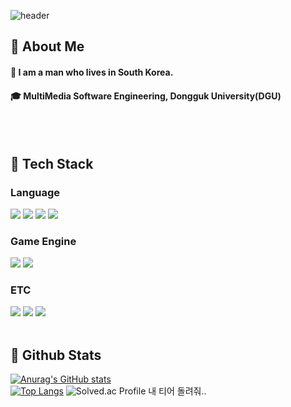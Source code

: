 <div>
  
  <!--Header-->
  ![header](https://capsule-render.vercel.app/api?type=waving&color=gradient&height=300&section=header&text=Welcome%20to%20my%20page%20👀)
  
</div>

<div>
  <!--Body-->
  
  ## 👀 About Me
  #### :raising_hand: I am a man who lives in South Korea.<br/>
  #### :mortar_board: MultiMedia Software Engineering, Dongguk University(DGU)
  <br/>
  <br/>
  
  ## 🧱 Tech Stack
  ### Language
  <!--Python-->
  <img src="https://img.shields.io/badge/Python-3776AB?style=flat-square&logo=Python&logoColor=white"/>
  <!--C-->
  <img src="https://img.shields.io/badge/C-A8B9CC?style=flat-square&logo=C&logoColor=white"/>
  <!--C++-->
  <img src="https://img.shields.io/badge/C++-00599C?style=flat-square&logo=C%2B%2B&logoColor=white"/>
  <!--Google Colab-->
  <img src="https://img.shields.io/badge/Google Colab-F9AB00?style=flat-square&logo=Google Colab&logoColor=white"/>
  <br/>
  
  ### Game Engine
  <!--Unity-->
  <img src="https://img.shields.io/badge/unity-000000?style=flat-square&logo=unity&logoColor=white"/>
  <!--Unreal Engine-->
  <img src="https://img.shields.io/badge/Unreal Engine-0E1128?style=flat-square&logo=Unreal Engine&logoColor=white"/>
  <br/>
  
  ### ETC
  <!--Steam-->
  <img src="https://img.shields.io/badge/Steam-000000?style=flat-square&logo=Steam&logoColor=white"/>
  <!--Epic Games-->
  <img src="https://img.shields.io/badge/Epic Games-313131?style=flat-square&logo=Epic Games&logoColor=white"/>
  <img src="https://img.shields.io/badge/Discord-5865F2?style=flat-square&logo=Discord&logoColor=white"/>
  
  <br/>
  <br/>
  
  ## 🤔 Github Stats
  [![Anurag's GitHub stats](https://github-readme-stats.vercel.app/api?username=justin8863)](https://github.com/anuraghazra/github-readme-stats)
  <br/>
  [![Top Langs](https://github-readme-stats.vercel.app/api/top-langs/?username=justin8863)](https://github.com/anuraghazra/github-readme-stats)
![Solved.ac Profile](http://mazassumnida.wtf/api/v2/generate_badge?boj=justin8863)
           내 티어 돌려줘..  
  
</div>
